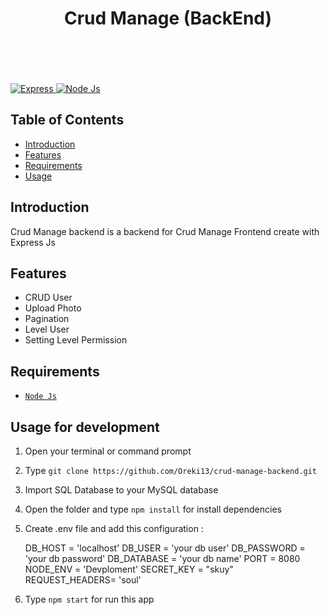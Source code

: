 <h1 align='center'>Crud Manage (BackEnd)</h1><br/><br /><br />

<br/>

<a href="#">
  <img src="https://img.shields.io/badge/Express.js-4.x-orange.svg?style=rounded-square" alt="Express">
</a>
<a href="#">
  <img src="https://img.shields.io/badge/Node.js-v.10.16-green.svg?style=rounded-square" alt="Node Js">
</a>

## Table of Contents

- [Introduction](#introduction)
- [Features](#features)
- [Requirements](#requirements)
- [Usage](#usage-for-development)

## Introduction

Crud Manage backend is a backend for Crud Manage Frontend create with Express Js

## Features

- CRUD User
- Upload Photo
- Pagination
- Level User
- Setting Level Permission

## Requirements

- [`Node Js`](https://nodejs.org/en/)

## Usage for development

1. Open your terminal or command prompt
2. Type `git clone https://github.com/Oreki13/crud-manage-backend.git`
3. Import SQL Database to your MySQL database
4. Open the folder and type `npm install` for install dependencies
5. Create .env file and add this configuration :

   DB_HOST = 'localhost'
   DB_USER = 'your db user'
   DB_PASSWORD = 'your db password'
   DB_DATABASE = 'your db name'
   PORT = 8080
   NODE_ENV = 'Devploment'
   SECRET_KEY = "skuy"
   REQUEST_HEADERS= 'soul'

6. Type `npm start` for run this app
